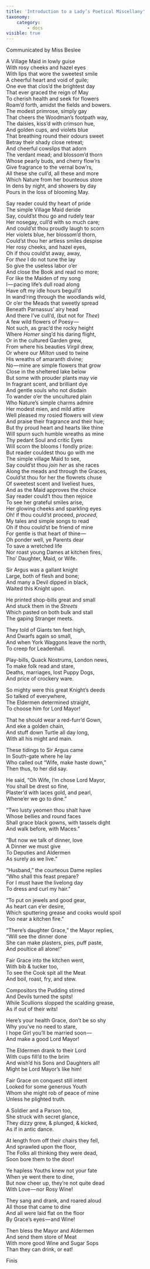 ```yaml
---
title: 'Introduction to a Lady’s Poetical Miscellany'
taxonomy:
    category:
        - docs
visible: true
---
```


<div class="author">Communicated by Miss Beslee</div>

A Village Maid in lowly guise  
With rosy cheeks and hazel eyes  
With lips that wore the sweetest smile  
A cheerful heart and void of guile;  
One eve that clos’d the brightest day  
That ever graced the reign of May  
To cherish health and seek for flowers  
Roam’d forth, amidst the fields and bowers.  
The modest primrose, simply gay  
That cheers the Woodman’s footpath way,  
The daisies, kiss’d with crimson hue,  
And golden cups, and violets blue  
That breathing round their odours sweet  
Betray their shady close retreat;  
And cheerful cowslips that adorn  
The verdant mead; and blossom’d thorn  
Whose pearly buds, and cherry flow’rs  
Give fragrance to the vernal bow’rs,  
All these she cull’d, all these and more  
Which Nature from her bounteous store  
In dens by night, and showers by day  
Pours in the loss of blooming May.  
  
Say reader could thy heart of pride  
The simple Village Maid deride  
Say, could’st thou go and rudely tear  
Her nosegay, cull’d with so much care;  
And could’st thou proudly laugh to scorn  
Her violets blue, her blossom’d thorn,  
Could’st thou her artless smiles despise  
Her rosy cheeks, and hazel eyes,  
Oh if thou could’st away, away,  
For *thee* I do not tune the lay  
So give the useless labor o’er  
And close the Book and read no more;  
For like the Maiden of my song  
I — pacing life’s dull road along  
Have oft my idle hours beguil’d  
In wand’ring through the woodlands wild,  
Or o’er the Meads that sweetly spread  
Beneath Parnassus’ airy head  
And there I’ve cull’d, (but not for *Thee*)  
A few wild flowers of Poesy —   
Not such, as grac’d the rocky height  
Where *Homer* sing’d his daring flight,  
Or in the cultured Garden grew,  
From where his beauties *Virgil* drew,  
Or where our *Milton* used to twine  
His wreaths of amaranth divine;  
No — mine are simple flowers that grow  
Close in the sheltered lake below  
But some with prouder plants may vie  
In fragrant scent, and brilliant dye  
And gentle souls who not disdain  
To wander o’er the uncultured plain  
Who Nature’s simple charms admire  
Her modest mien, and mild attire  
Well pleased my rosied flowers will view  
And praise their fragrance and their hue;  
But thy proud heart and hearts like thine  
Will spurn such humble wreaths as mine  
Thy pedant Soul and critic Eyes  
Will scorn the blooms I fondly prize:  
But reader couldest thou go with me  
The simple village Maid to see,  
Say could’st thou *join her* as she races  
Along the meads and through the Graces,  
Could’st thou for her the flowrets chuse  
Of sweetest scent and liveliest hues,  
And as the Maid approves the choice  
Say reader could’t thou then rejoice  
To see her grateful smiles arise,  
Her glowing cheeks and sparkling eyes  
Oh! if thou could’st proceed, *proceed,*  
My tales and simple songs to read  
Oh if thou could’st be friend of mine  
For gentle is that heart of thine —   
Oh ponder well, ye Parents dear  
To save a wretched life  
Nor roast young Dames at kitchen fires,  
Tho’ Daughter, Maid, or Wife.  
  
Sir Argus was a gallant knight  
Large, both of flesh and bone;  
And many a Devil dipped in black,  
Waited this Knight upon.  
  
He printed shop-bills great and small  
And stuck them in the *Streets*  
Which pasted on both bulk and stall  
The gaping Stranger meets.  
  
They told of Giants ten feet high,  
And Dwarfs again so small,  
And when York Waggons leave the north,  
To creep for Leadenhall.  
  
Play-bills, Quack Nostrums, London news,  
To make folk read and stare,  
Deaths, marriages, lost Puppy Dogs,  
And price of crockery ware.  
  
So mighty were this great Knight’s deeds  
So talked of everywhere,  
The Eldermen determined straight,  
To choose him for Lord Mayor!  
  
That he should wear a red-furr’d Gown,  
And eke a golden chain,  
And stuff down Turtle all day long,  
With all his might and main.  
  
These tidings to Sir Argus came  
In South-gate where he lay  
Who called out “Wife, make haste down,”  
Then thus, to her did say.  
  
He said, “Oh Wife, I’m chose Lord Mayor,  
You shall be drest so fine,  
Plaster’d with laces gold, and pearl,  
Whene’er we go to dine.”  
  
“Two lusty yeomen thou shalt have  
Whose bellies and round faces  
Shall grace black gowns, with tassels dight  
And walk before, with Maces.”  
  
“But now we talk of dinner, love  
A Dinner we must give  
To Deputies and Aldermen  
As surely as we live.”  
  
“Husband,” the courteous Dame replies  
“Who shall this feast prepare?  
For I must have the livelong day  
To dress and curl my hair.”  
  
“To put on jewels and good gear,  
As heart can e’er desire,  
Which sputtering grease and cooks would spoil  
Too near a kitchen fire.”  
  
“There’s daughter Grace,” the Mayor replies,  
“Will see the dinner done  
She can make plasters, pies, puff paste,  
And poultice all alone!”  
  
Fair Grace into the kitchen went,  
With bib & tucker too,  
To see the Cook spit all the Meat  
And boil, roast, fry, and stew.  
  
Compositors the Pudding stirred  
And Devils turned the spits!  
While Scullions slopped the scalding grease,  
As if out of their wits!  
  
Here’s your health Grace, don’t be so shy  
Why you’ve no need to stare,  
I hope Girl you’ll be married soon —   
And make a good Lord Mayor!  
  
The Eldermen drank to their Lord  
With cups fill’d to the brim  
And wish’d his Sons and Daughters all!  
Might be Lord Mayor’s like him!  
  
Fair Grace on conquest still intent  
Looked for some generous Youth  
Whom she might rob of peace of mine  
Unless he plighted truth.  
  
A Soldier and a Parson too,  
She struck with secret glance,  
They dizzy grew, & plunged, & kicked,  
As if in antic dance.  
  
At length from off their chairs they fell,  
And sprawled upon the floor,  
The Folks all thinking they were dead,  
Soon bore them to the door!  
  
Ye hapless Youths knew not your fate  
When ye went there to dine,  
But now cheer up, they’re not quite dead  
With Love — nor Rosy Wine!  
  
They sang and drank, and roared aloud  
All those that came to dine  
And all were laid flat on the floor  
By Grace’s eyes — and Wine!  
  
Then bless the Mayor and Aldermen  
And send them store of Meat  
With more good Wine and Sugar Sops  
Than they can drink, or eat!  
  
Finis